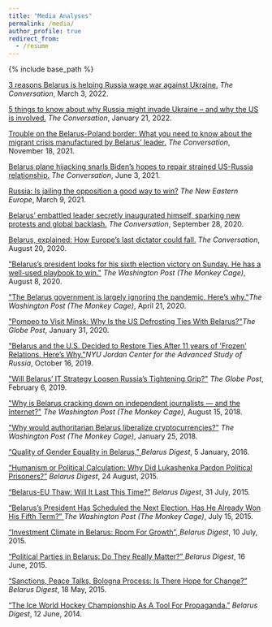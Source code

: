 ```yaml
---
title: "Media Analyses"
permalink: /media/
author_profile: true
redirect_from:
  - /resume
---
```


{% include base_path %} 

[3 reasons Belarus is helping Russia wage war against Ukraine.](https://theconversation.com/3-reasons-belarus-is-helping-russia-wage-war-against-ukraine-177984) <em>The Conversation</em>, March 3, 2022.

[5 things to know about why Russia might invade Ukraine – and why the US is involved.](https://theconversation.com/5-things-to-know-about-why-russia-might-invade-ukraine-and-why-the-us-is-involved-175371) <em>The Conversation</em>, January 21, 2022.

[Trouble on the Belarus-Poland border: What you need to know about the migrant crisis manufactured by Belarus’ leader.](https://theconversation.com/trouble-on-the-belarus-poland-border-what-you-need-to-know-about-the-migrant-crisis-manufactured-by-belarus-leader-172108) <em>The Conversation</em>, November 18, 2021.

[Belarus plane hijacking snarls Biden’s hopes to repair strained US-Russia relationship.](https://theconversation.com/belarus-plane-hijacking-snarls-bidens-hopes-to-repair-strained-us-russia-relationship-161969?fbclid=IwAR0M0QCrBxnOIPCmKoVoc5gkyTCwOjNYWmlGBJk9NoVXP8FfDllB2pXnuGw) <em>The Conversation</em>, June 3, 2021.	
	
[Russia: Is jailing the opposition a good way to win?](https://neweasterneurope.eu/2021/03/09/russia-is-jailing-the-opposition-a-good-way-to-win/) <em>The New Eastern Europe</em>, March 9, 2021.	
	
[Belarus’ embattled leader secretly inaugurated himself, sparking new protests and global backlash.](https://theconversation.com/belarus-embattled-leader-secretly-inaugurated-himself-sparking-new-protests-and-global-backlash-146910) <em>The Conversation</em>, September 28, 2020.
	
[Belarus, explained: How Europe’s last dictator could fall.](https://theconversation.com/belarus-explained-how-europes-last-dictator-could-fall-144711/) <em>The Conversation</em>, August 20, 2020.
			
  <p><a href=https://www.washingtonpost.com/politics/2020/08/08/belarus-president-is-looking-his-sixth-election-victory-he-has-well-used-playbook-win-aug-9/>
	  "Belarus’s president looks for his sixth election victory on Sunday. He has a well-used playbook to win."</a> <i>The Washington Post (The Monkey Cage)</i>, August 8, 2020.</p>
	
   <p><a href=https://www.washingtonpost.com/politics/2020/04/21/belarus-government-is-largely-ignoring-pandemic-heres-why/>"The Belarus 
	   government is largely ignoring the pandemic. Here’s why."</a><i>The Washington Post (The Monkey Cage)</i>, April 21, 2020.</p>
	
   <p><a href=https://theglobepost.com/2020/01/31/us-belarus-ties/>"Pompeo to Visit Minsk: Why Is the US Defrosting Ties With Belarus?"</a><i>The Globe Post</i>, January 31, 2020.</p>
	
   <p><a href=http://jordanrussiacenter.org/news/belarus-and-the-u-s-decided-to-restore-ties-after-11-years-of-frozen-relations-heres-why/#.Xg1I-S2ZOgQ/>"Belarus and the U.S. 
	   Decided to Restore Ties After 11 years of 'Frozen' Relations. Here’s Why."</a><i>NYU Jordan Center for the Advanced Study of Russia</i>, October 16, 2019.</p>
	
   <p><a href=https://theglobepost.com/2019/02/06/belarus-russia-it/>"Will Belarus’ IT Strategy Loosen Russia’s Tightening Grip?"</a> <i>The Globe Post</i>, February 6, 2019.</p>
	
   <p><a href=https://www.washingtonpost.com/news/monkey-cage/wp/2018/08/15/why-is-belarus-cracking-down-on-independent-journalists-and-the-internet/?utm_term=.b65f7f9133e0>"Why is 
	   Belarus cracking down on independent journalists — and the Internet?"</a> <i>The Washington Post (The Monkey Cage)</i>, August 15, 2018.</p>
	
   <p><a href=https://www.washingtonpost.com/news/monkey-cage/wp/2018/01/25/why-would-authoritarian-belarus-liberalize-cryptocurrencies/?utm_term=.5792ebbe8d9f>"Why would authoritarian Belarus 
	 liberalize cryptocurrencies?"</a> <i>The Washington Post (The Monkey Cage)</i>, January 25, 2018.</p>
	
   <p><a href=https://belarusdigest.com/story/quality-of-gender-equality-in-belarus/>“Quality of Gender Equality in Belarus,” </a>  <i>Belarus Digest</i>, 5 January, 2016.</p>

   <p><a href=https://belarusdigest.com/story/humanism-or-political-calculation-why-did-lukashenka-pardon-political-prisoners/>“Humanism or Political Calculation: Why Did 
   Lukashenka Pardon Political Prisoners?”</a> <i>Belarus Digest</i>, 24 August, 2015.</p>

   <p><a href=https://udf.name/english/featured-stories/126573-belarus-eu-thaw-will-it-last-this-time.html>“Belarus-EU Thaw: Will It Last This Time?”</a> <i>Belarus Digest</i>, 31 July, 2015.</p>

   <p><a href=https://www.washingtonpost.com/blogs/monkey-cage/wp/2015/07/15/belaruss-president-has-scheduled-the-next-election-has-he-already-won-his-fifth-term/>“Belarus’s 
	   President Has Scheduled the Next Election. Has He Already Won His Fifth Term?” </a> <i>The Washington Post (The Monkey Cage)</i>, July 15, 2015.</p>

   <p><a href=https://belarusdigest.com/story/investment-climate-in-belarus-room-for-growth/>“Investment Climate in Belarus: Room For Growth”, </a> <i>Belarus Digest</i>, 10 July, 2015.</p>

   <p><a href=https://belarusdigest.com/story/political-parties-in-belarus-do-they-really-matter/>“Political Parties in Belarus: Do They Really Matter?” </a><i>Belarus Digest</i>, 16 June, 2015.</p>

   <p><a href=https://belarusdigest.com/story/sanctions-peace-talks-bologna-process-is-there-hope-for-change/>“Sanctions, Peace Talks, Bologna Process: Is There Hope for Change?”</a> <i>Belarus Digest</i>, 18 May, 2015.</p>

   <p><a href=https://belarusdigest.com/story/the-ice-world-hockey-championship-as-a-tool-for-propaganda/>“The Ice World Hockey Championship As A Tool For Propaganda.”</a> <i>Belarus Digest</i>, 12 June, 2014.</p>

